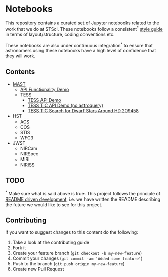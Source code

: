 # Notebooks

This repository contains a curated set of Jupyter notebooks related to the work that we do at STScI. These notebooks follow a consistent<sup>\*</sup> [style guide]( https://github.com/spacetelescope/style-guides/issues/2) in terms of layout/structure, coding conventions etc.

These notebooks are also under continuous integration<sup>\*</sup> to ensure that astronomers using these notebooks have a high level of confidence that they will work.

## Contents

- [MAST](https://archive.stsci.edu/)
  - [API Functionality Demo](MAST/astroquery_functionality_demo.ipynb)
  - TESS
    - [TESS API Demo](MAST/TESS/tess_api_demo.ipynb)
    - [TESS TIC API Demo (no astroquery)](MAST/TESS/tess_tic_api_demo.ipynb)
    - [TESS TIC Search for Dwarf Stars Around HD 209458](MAST/TESS/tess_tic_search_for_dwarf_stars_around_hd_209458.ipynb)
- HST
  - ACS
  - COS
  - STIS
  - WFC3
- JWST
  - NIRCam
  - NIRSpec
  - MIRI
  - NIRISS

## TODO

<sup>\*</sup> Make sure what is said above is true. This project follows the principle of [README driven development](http://tom.preston-werner.com/2010/08/23/readme-driven-development.html), i.e. we have written the README describing the future we would like to see for this project.


## Contributing

If you want to suggest changes to this content do the following:

1. Take a look at the contributing guide
2. Fork it
3. Create your feature branch (`git checkout -b my-new-feature`)
4. Commit your changes (`git commit -am 'Added some feature'`)
5. Push to the branch (`git push origin my-new-feature`)
6. Create new Pull Request
